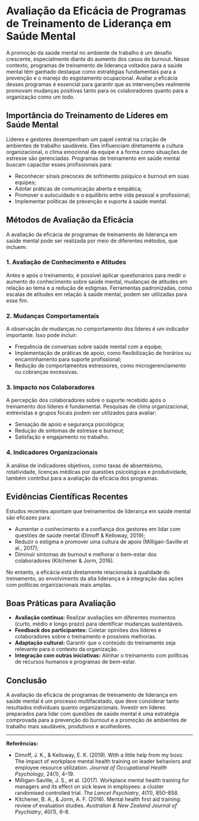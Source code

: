 
# Avaliação da Eficácia de Programas de Treinamento de Liderança em Saúde Mental

A promoção da saúde mental no ambiente de trabalho é um desafio crescente, especialmente diante do aumento dos casos de burnout. Nesse contexto, programas de treinamento de liderança voltados para a saúde mental têm ganhado destaque como estratégias fundamentais para a prevenção e o manejo do esgotamento ocupacional. Avaliar a eficácia desses programas é essencial para garantir que as intervenções realmente promovam mudanças positivas tanto para os colaboradores quanto para a organização como um todo.

## Importância do Treinamento de Líderes em Saúde Mental

Líderes e gestores desempenham um papel central na criação de ambientes de trabalho saudáveis. Eles influenciam diretamente a cultura organizacional, o clima emocional da equipe e a forma como situações de estresse são gerenciadas. Programas de treinamento em saúde mental buscam capacitar esses profissionais para:

- Reconhecer sinais precoces de sofrimento psíquico e burnout em suas equipes;
- Adotar práticas de comunicação aberta e empática;
- Promover o autocuidado e o equilíbrio entre vida pessoal e profissional;
- Implementar políticas de prevenção e suporte à saúde mental.

## Métodos de Avaliação da Eficácia

A avaliação da eficácia de programas de treinamento de liderança em saúde mental pode ser realizada por meio de diferentes métodos, que incluem:

### 1. Avaliação de Conhecimento e Atitudes

Antes e após o treinamento, é possível aplicar questionários para medir o aumento do conhecimento sobre saúde mental, mudanças de atitudes em relação ao tema e a redução de estigmas. Ferramentas padronizadas, como escalas de atitudes em relação à saúde mental, podem ser utilizadas para esse fim.

### 2. Mudanças Comportamentais

A observação de mudanças no comportamento dos líderes é um indicador importante. Isso pode incluir:

- Frequência de conversas sobre saúde mental com a equipe;
- Implementação de práticas de apoio, como flexibilização de horários ou encaminhamento para suporte profissional;
- Redução de comportamentos estressores, como microgerenciamento ou cobranças excessivas.

### 3. Impacto nos Colaboradores

A percepção dos colaboradores sobre o suporte recebido após o treinamento dos líderes é fundamental. Pesquisas de clima organizacional, entrevistas e grupos focais podem ser utilizados para avaliar:

- Sensação de apoio e segurança psicológica;
- Redução de sintomas de estresse e burnout;
- Satisfação e engajamento no trabalho.

### 4. Indicadores Organizacionais

A análise de indicadores objetivos, como taxas de absenteísmo, rotatividade, licenças médicas por questões psicológicas e produtividade, também contribui para a avaliação da eficácia dos programas.

## Evidências Científicas Recentes

Estudos recentes apontam que treinamentos de liderança em saúde mental são eficazes para:

- Aumentar o conhecimento e a confiança dos gestores em lidar com questões de saúde mental (Dimoff & Kelloway, 2019);
- Reduzir o estigma e promover uma cultura de apoio (Milligan-Saville et al., 2017);
- Diminuir sintomas de burnout e melhorar o bem-estar dos colaboradores (Kitchener & Jorm, 2016).

No entanto, a eficácia está diretamente relacionada à qualidade do treinamento, ao envolvimento da alta liderança e à integração das ações com políticas organizacionais mais amplas.

## Boas Práticas para Avaliação

- **Avaliação contínua:** Realizar avaliações em diferentes momentos (curto, médio e longo prazo) para identificar mudanças sustentáveis.
- **Feedback dos participantes:** Coletar opiniões dos líderes e colaboradores sobre o treinamento e possíveis melhorias.
- **Adaptação cultural:** Garantir que o conteúdo do treinamento seja relevante para o contexto da organização.
- **Integração com outras iniciativas:** Alinhar o treinamento com políticas de recursos humanos e programas de bem-estar.

## Conclusão

A avaliação da eficácia de programas de treinamento de liderança em saúde mental é um processo multifacetado, que deve considerar tanto resultados individuais quanto organizacionais. Investir em líderes preparados para lidar com questões de saúde mental é uma estratégia comprovada para a prevenção do burnout e a promoção de ambientes de trabalho mais saudáveis, produtivos e acolhedores.

---

**Referências:**

- Dimoff, J. K., & Kelloway, E. K. (2019). With a little help from my boss: The impact of workplace mental health training on leader behaviors and employee resource utilization. *Journal of Occupational Health Psychology*, 24(1), 4–19.
- Milligan-Saville, J. S., et al. (2017). Workplace mental health training for managers and its effect on sick leave in employees: a cluster randomised controlled trial. *The Lancet Psychiatry*, 4(11), 850–858.
- Kitchener, B. A., & Jorm, A. F. (2016). Mental health first aid training: review of evaluation studies. *Australian & New Zealand Journal of Psychiatry*, 40(1), 6–8.
```
